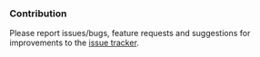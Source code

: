 
### Contribution
Please report issues/bugs, feature requests and suggestions for improvements to the [issue tracker](https://github.com/mratorr/vscode-theme-dirt/issues).
